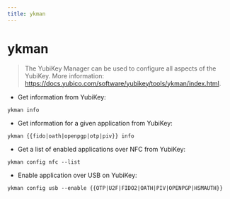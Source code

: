 ```yaml
---
title: ykman
---
```

# ykman

> The YubiKey Manager can be used to configure all aspects of the YubiKey.
> More information: <https://docs.yubico.com/software/yubikey/tools/ykman/index.html>.

- Get information from YubiKey:

`ykman info`

- Get information for a given application from YubiKey:

`ykman {{fido|oath|openpgp|otp|piv}} info`

- Get a list of enabled applications over NFC from YubiKey:

`ykman config nfc --list`

- Enable application over USB on YubiKey:

`ykman config usb --enable {{OTP|U2F|FIDO2|OATH|PIV|OPENPGP|HSMAUTH}}`
